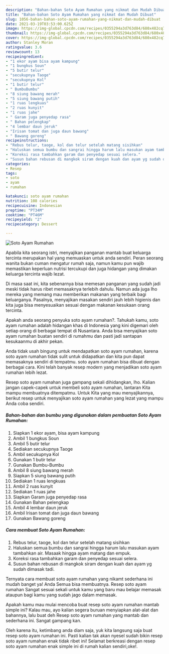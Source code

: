 ```yaml
---
description: "Bahan-bahan Soto Ayam Rumahan yang nikmat dan Mudah Dibuat"
title: "Bahan-bahan Soto Ayam Rumahan yang nikmat dan Mudah Dibuat"
slug: 1056-bahan-bahan-soto-ayam-rumahan-yang-nikmat-dan-mudah-dibuat
date: 2021-03-19T03:53:00.625Z
image: https://img-global.cpcdn.com/recipes/0355294a3d763d84/680x482cq70/soto-ayam-rumahan-foto-resep-utama.jpg
thumbnail: https://img-global.cpcdn.com/recipes/0355294a3d763d84/680x482cq70/soto-ayam-rumahan-foto-resep-utama.jpg
cover: https://img-global.cpcdn.com/recipes/0355294a3d763d84/680x482cq70/soto-ayam-rumahan-foto-resep-utama.jpg
author: Stanley Moran
ratingvalue: 3.6
reviewcount: 13
recipeingredient:
- "1 ekor ayam bisa ayam kampung"
- "1 bungkus Soun"
- "5 butir telur"
- "secukupnya Taoge"
- "secukupnya Kol"
- "1 butir telur"
- " BumbuBumbu"
- "8 siung bawang merah"
- "5 siung bawang putih"
- "1 ruas lengkuas"
- "2 ruas kunyit"
- "1 ruas jahe"
- " Garam juga penyedap rasa"
- " Bahan pelengkap"
- "4 lembar daun jeruk"
- "Irisan tomat dan juga daun bawang"
- " Bawang goreng"
recipeinstructions:
- "Rebus telur, taoge, kol dan telur setelah matang sisihkan"
- "Haluskan semua bumbu dan sangrai hingga harum lalu masukan ayam tambahkan air. Masaak hingga ayam matang dan empuk."
- "Koreksi rasa tambahkan garam dan penyedap sesuai selera."
- "Susun bahan rebusan di mangkok siram dengan kuah dan ayam yg sudah dimasak tadi."
categories:
- Resep
tags:
- soto
- ayam
- rumahan

katakunci: soto ayam rumahan 
nutrition: 108 calories
recipecuisine: Indonesian
preptime: "PT34M"
cooktime: "PT46M"
recipeyield: "2"
recipecategory: Dessert

---
```



![Soto Ayam Rumahan](https://img-global.cpcdn.com/recipes/0355294a3d763d84/680x482cq70/soto-ayam-rumahan-foto-resep-utama.jpg)

Apabila kita seorang istri, menyajikan panganan mantab buat keluarga tercinta merupakan hal yang memuaskan untuk anda sendiri. Peran seorang  wanita bukan cuman mengatur rumah saja, namun kamu pun wajib memastikan keperluan nutrisi tercukupi dan juga hidangan yang dimakan keluarga tercinta wajib lezat.

Di masa  saat ini, kita sebenarnya bisa memesan panganan yang sudah jadi meski tidak harus ribet memasaknya terlebih dahulu. Namun ada juga lho mereka yang memang mau memberikan makanan yang terbaik bagi keluarganya. Pasalnya, menyajikan masakan sendiri jauh lebih higienis dan kita juga bisa menyesuaikan sesuai dengan makanan kesukaan orang tercinta. 



Apakah anda seorang penyuka soto ayam rumahan?. Tahukah kamu, soto ayam rumahan adalah hidangan khas di Indonesia yang kini digemari oleh setiap orang di berbagai tempat di Nusantara. Anda bisa menyajikan soto ayam rumahan buatan sendiri di rumahmu dan pasti jadi santapan kesukaanmu di akhir pekan.

Anda tidak usah bingung untuk mendapatkan soto ayam rumahan, karena soto ayam rumahan tidak sulit untuk didapatkan dan kita pun dapat memasaknya sendiri di tempatmu. soto ayam rumahan bisa dibuat dengan berbagai cara. Kini telah banyak resep modern yang menjadikan soto ayam rumahan lebih lezat.

Resep soto ayam rumahan juga gampang sekali dihidangkan, lho. Kalian jangan capek-capek untuk membeli soto ayam rumahan, lantaran Kita mampu membuatnya ditempatmu. Untuk Kita yang mau menyajikannya, berikut resep untuk menyajikan soto ayam rumahan yang lezat yang mampu Anda coba sendiri.

<!--inarticleads1-->

##### Bahan-bahan dan bumbu yang digunakan dalam pembuatan Soto Ayam Rumahan:

1. Siapkan 1 ekor ayam, bisa ayam kampung
1. Ambil 1 bungkus Soun
1. Ambil 5 butir telur
1. Sediakan secukupnya Taoge
1. Ambil secukupnya Kol
1. Gunakan 1 butir telur
1. Gunakan  Bumbu-Bumbu
1. Ambil 8 siung bawang merah
1. Siapkan 5 siung bawang putih
1. Sediakan 1 ruas lengkuas
1. Ambil 2 ruas kunyit
1. Sediakan 1 ruas jahe
1. Siapkan  Garam juga penyedap rasa
1. Gunakan  Bahan pelengkap
1. Ambil 4 lembar daun jeruk
1. Ambil Irisan tomat dan juga daun bawang
1. Gunakan  Bawang goreng




<!--inarticleads2-->

##### Cara membuat Soto Ayam Rumahan:

1. Rebus telur, taoge, kol dan telur setelah matang sisihkan
1. Haluskan semua bumbu dan sangrai hingga harum lalu masukan ayam tambahkan air. Masaak hingga ayam matang dan empuk.
1. Koreksi rasa tambahkan garam dan penyedap sesuai selera.
1. Susun bahan rebusan di mangkok siram dengan kuah dan ayam yg sudah dimasak tadi.




Ternyata cara membuat soto ayam rumahan yang nikamt sederhana ini mudah banget ya! Anda Semua bisa membuatnya. Resep soto ayam rumahan Sangat sesuai sekali untuk kamu yang baru mau belajar memasak ataupun bagi kamu yang sudah jago dalam memasak.

Apakah kamu mau mulai mencoba buat resep soto ayam rumahan mantab simple ini? Kalau mau, ayo kalian segera buruan menyiapkan alat-alat dan bahannya, lalu buat deh Resep soto ayam rumahan yang mantab dan sederhana ini. Sangat gampang kan. 

Oleh karena itu, ketimbang anda diam saja, yuk kita langsung saja buat resep soto ayam rumahan ini. Pasti kalian tak akan nyesel sudah bikin resep soto ayam rumahan enak tidak ribet ini! Selamat berkreasi dengan resep soto ayam rumahan enak simple ini di rumah kalian sendiri,oke!.

